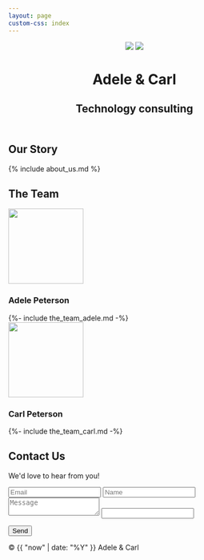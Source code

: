 ```yaml
---
layout: page
custom-css: index
---
```


<header>
<img src="https://fakeimg.pl/180x400/400/cff?font=bebas&retina=1&text=Adele" />
<img src="https://fakeimg.pl/180x400/400/cff?font=bebas&retina=1&text=Carl" />
<div>
    <h1>Adele & Carl</h1>
    <h2>Technology consulting</h2>
</div>
</header>

<section id="our-story" markdown="1">

## Our Story

{% include about_us.md %}

</section>

<section id="the-team">
    <h2>The Team</h2>
    <div>
        <img src="https://fakeimg.pl/150/2ac3ae/fff?text=Adele+headshot&font=bebas&font_size=24&retina=1" width=150 />
        <h3>Adele Peterson</h3>
        {%- include the_team_adele.md -%}
    </div>
    <div>
        <img src="https://fakeimg.pl/150/2ac3ae/fff?text=Carl+headshot&font=bebas&font_size=24&retina=1" width=150 />
        <h3>Carl Peterson</h3>
        {%- include the_team_carl.md -%}
    </div>
</section>

<section id="contact-us" markdown="1">

## Contact Us

We'd love to hear from you!

<form id="my-form" action="https://formspree.io/FORMID" method="POST">
<input type="email" id="email" name="email" placeholder="Email" />
<input type="text" id="name" name="name" placeholder="Name" />
<textarea id="message" name="message" placeholder="Message">
</textarea>

<input type="text" name="_gotcha" class="gotcha" />

<button id="my-form-button">Send</button>
<p id="my-form-status"></p>
</form>

</section>

<footer>
&copy; {{ "now" | date: "%Y" }} Adele & Carl
</footer>